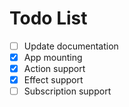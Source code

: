 Todo List
=========

- [ ] Update documentation
- [x] App mounting
- [x] Action support
- [x] Effect support
- [ ] Subscription support

